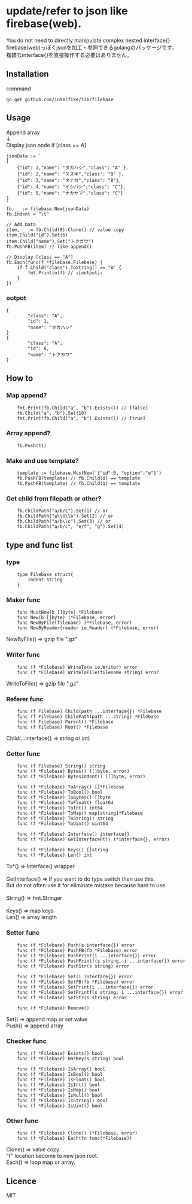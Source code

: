 # update/refer to json like firebase(web).
You do not need to directly manipulate complex nested interface{}<br>
firebase(web)っぽくjsonを加工・参照できるgolangのパッケージです。<br>
複雑なinterface{}を直接操作する必要はありません。<br>

## Installation
command

```go get github.com/intelfike/lib/filebase```

## Usage

Append array <br>
↓<br>
Display json node if [class == A]<br>

```
jsonData := `
[
    {"id": 1,"name": "タカハシ","class": "A" },
    {"id": 2,"name": "スズキ","class": "B" },
    {"id": 3,"name": "タナカ","class": "B"},
    {"id": 4,"name": "イシバシ","class": "C"},
    {"id": 5,"name": "ナカヤマ","class": "C"} 
]
`
fb, _ := filebase.New(jsonData)
fb.Indent = "\t"

// Add Data
item, _ := fb.Child(0).Clone() // value copy
item.Child("id").Set(6)
item.Child("name").Set("トクガワ")
fb.PushFB(item) // like append()

// Display [class == "A"]
fb.Each(func(f *filebase.Filebase) {
    if f.Child("class").ToString() == "A" {
        fmt.Println(f) // ↓[output]↓
    }
})
```

### output

```
{
        "class": "A",
        "id": 1,
        "name": "タカハシ"
}
{
        "class": "A",
        "id": 6,
        "name": "トクガワ"
}
```

## How to

### Map append?

```
    fmt.Print(fb.Child("a", "b").Exists()) // [false]
    fb.Child("a", "b").Set(10)
    fmt.Print(fb.Child("a", "b").Exists()) // [true]
```

### Array append?

```
    fb.Push(11)
```

### Make and use template?

```
    template := filebase.MustNew(`{"id":0, "option":"e"}`)
    fb.PushFB(template) // fb.Child(0) == template
    fb.PushFB(template) // fb.Child(1) == template
```

### Get child from filepath or other?

```
    fb.ChildPath("a/b/c").Set(1) // or
    fb.ChildPath("a\\b\\b").Set(2) // or
    fb.ChildPath("a/b\\c").Set(3) // or
    fb.ChildPath("a/b/c", "e/f", "g").Set(4)
```

## type and func list

### type

```
    type Filebase struct{
        Indent string
    }
```

### Maker func

```
    func MustNew(b []byte) *Filebase
    func New(b []byte) (*Filebase, error)
    func NewByFile(filename) (*Filebase, error)
    func NewByReader(reader io.Reader) (*Filebase, error)
```
NewByFile() => gzip file ".gz"

### Writer func

```
    func (f *Filebase) WriteTo(w io.Writer) error
    func (f *Filebase) WriteToFile(filename string) error
```
WriteToFile() => gzip file ".gz"

### Referer func

```
    func (f Filebase) Child(path ...interface{}) *Filebase
    func (f Filebase) ChildPath(path ...string) *Filebase
    func (f Filebase) Parent() *Filebase
    func (f Filebase) Root() *Filebase
```
Child(...interface{} => string or int) <br>

### Getter func

```
    func (f Filebase) String() string
    func (f *Filebase) Bytes() ([]byte, error)
    func (f *Filebase) BytesIndent() ([]byte, error)

    func (f *Filebase) ToArray() []*Filebase
    func (f *Filebase) ToBool() bool
    func (f *Filebase) ToBytes() []byte
    func (f *Filebase) ToFloat() float64
    func (f *Filebase) ToInt() int64
    func (f *Filebase) ToMap() map[string]*Filebase
    func (f *Filebase) ToString() string
    func (f *Filebase) ToUint() uint64

    func (f *Filebase) Interface() interface{}
    func (f *Filebase) GetInterfacePt() (*interface{}, error)

    func (f *Filebase) Keys() []string
    func (f *Filebase) Len() int
```

To*() => Interface() wrapper<br>
<br>
GetInterface() => If you want to do type switch then use this.<br>
But do not often use it for eliminate mistake because hard to use.<br>
<br>
String() => fmt.Stringer<br>
<br>
Keys() => map keys <br>
Len() => array length <br>

### Setter func

```
    func (f *Filebase) Push(a interface{}) error
    func (f *Filebase) PushFB(fb *Filebase) error
    func (f *Filebase) PushPrint(i ...interface{}) error
    func (f *Filebase) PushPrintf(s string, i ...interface{}) error
    func (f *Filebase) PushStr(s string) error

    func (f *Filebase) Set(i interface{}) error
    func (f *Filebase) SetFB(fb *Filebase) error
    func (f *Filebase) SetPrint(i ...interface{}) error
    func (f *Filebase) SetPrintf(s string, i ...interface{}) error
    func (f *Filebase) SetStr(s string) error
    
    func (f *Filebase) Remove()
```
Set() => append map or set value<br>
Push() => append array <br>

### Checker func

```
    func (f *Filebase) Exists() bool
    func (f *Filebase) HasKey(s string) bool

    func (f *Filebase) IsArray() bool
    func (f *Filebase) IsBool() bool
    func (f *Filebase) IsFloat() bool
    func (f *Filebase) IsInt() bool
    func (f *Filebase) IsMap() bool
    func (f *Filebase) IsNull() bool
    func (f *Filebase) IsString() bool
    func (f *Filebase) IsUint() bool
```

### Other func
```
    func (f *Filebase) Clone() (*Filebase, error) 
    func (f *Filebase) Each(fn func(*Filebase))
```
Clone() => value copy. <br>
"f" location become to new json root.<br>
Each() => loop map or array.<br>

## Licence
MIT